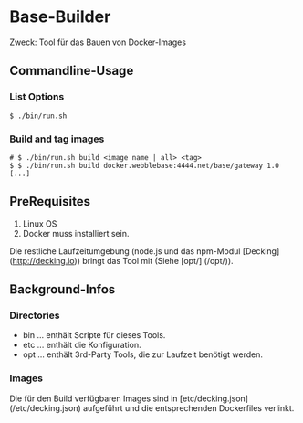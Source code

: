 # Base-Builder
Zweck: Tool für das Bauen von Docker-Images

## Commandline-Usage

### List Options
    $ ./bin/run.sh

### Build and tag images
    # $ ./bin/run.sh build <image name | all> <tag>
    $ $ ./bin/run.sh build docker.webblebase:4444.net/base/gateway 1.0
    [...]


## PreRequisites
1. Linux OS
2. Docker muss installiert sein.

Die restliche Laufzeitumgebung (node.js und das npm-Modul [Decking] (http://decking.io)) bringt das Tool mit (Siehe [opt/] (/opt/)).

## Background-Infos
### Directories
 - bin ... enthält Scripte für dieses Tools.
 - etc ... enthält die Konfiguration.
 - opt ... enthält 3rd-Party Tools, die zur Laufzeit benötigt werden.

### Images
Die für den Build verfügbaren Images sind in [etc/decking.json] (/etc/decking.json) aufgeführt und die entsprechenden Dockerfiles verlinkt.


